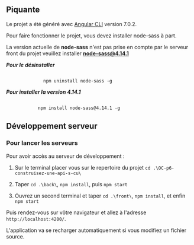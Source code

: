
  

## Piquante

  

  

Le projet a été généré avec [Angular CLI](https://github.com/angular/angular-cli) version 7.0.2.

  

  

Pour faire fonctionner le projet, vous devez installer node-sass à part.

  
  

La version actuelle de **node-sass** n'est pas prise en compte par le serveur front du projet veuillez installer **node-sass@4.14.1**

  
  
  

***Pour le désinstaller***

  

```shell

			  npm uninstall node-sass -g

```

  

***Pour installer la version 4.14.1***


```shell

			npm install node-sass@4.14.1 -g

```

  

  

## Développement serveur

  

  

### Pour lancer les serveurs

  

  

Pour avoir accès au serveur de développement :

  

1. Sur le terminal placer vous sur le repertoire du projet `cd .\OC-p6-construisez-une-api-s-cu\`

  

2. Taper `cd .\back\`, `npm install`, puis `npm start`

  

3. Ouvrez un second terminal et taper `cd .\front\`, `npm install`, et enfin `npm start`

  

  

Puis rendez-vous sur vôtre navigateur et allez à l'adresse `http://localhost:4200/`.

  

L'application va se recharger automatiquement si vous modifiez un fichier source.